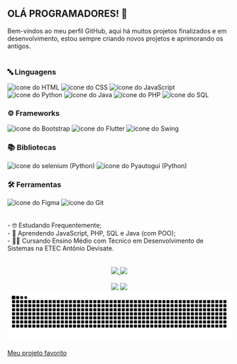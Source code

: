 ## OLÁ PROGRAMADORES! 👋
Bem-vindos ao meu perfil GitHub, aqui há muitos projetos finalizados e em desenvolvimento, estou sempre criando novos projetos e aprimorando os antigos.
<br><br>

### 🔤 Linguagens
<div> 
  <img height="30px" width="50px" src="https://cdn.jsdelivr.net/gh/devicons/devicon@latest/icons/html5/html5-original.svg" title="HTML" alt="ícone do HTML"/>
  <img height="30px" width="50px" src="https://cdn.jsdelivr.net/gh/devicons/devicon@latest/icons/css3/css3-original.svg" title="CSS" alt="ícone do CSS"/>
  <img height="30px" width="50px" src="https://github.com/user-attachments/assets/85bdac77-ad11-4212-8b0d-76fecc61f3df" title="JavaScript" alt="ícone do JavaScript"/>
  <img height="30px" width="50px" src="https://cdn.jsdelivr.net/gh/devicons/devicon@latest/icons/python/python-original.svg" title="Python" alt="ícone do Python"/>
  <img height="30px" width="50px" src="https://github.com/user-attachments/assets/88e803bd-167f-422e-aad1-58bbe85fc0ac" title="Java" alt="ícone do Java"/>
  <img height="30px" width="50px" src="https://github.com/user-attachments/assets/11b7988b-0435-4142-b193-e18bf54ae322" title="PHP" alt="ícone do PHP"/>
  <img height="50px" width="80px" src="https://github.com/user-attachments/assets/eead1add-acb2-4bd3-b0ac-d2d69230a4a1" title="SQL" alt="ícone do SQL"/>
</div>

### ⚙️ Frameworks
<div>
  <img height="30px" width="50px" src="https://github.com/user-attachments/assets/0ff6d368-6b20-4e7e-b983-5a05428f0725" title="Bootstrap (HTML e CSS)" alt="ícone do Bootstrap"/>
  <img height="30px" width="50px" src="https://github.com/user-attachments/assets/8ac1a07b-1e23-4fbb-8a64-3bf918e4220b" title="Flutter (Dart)" alt="ícone do Flutter"/>
  <img height="30px" width="30px" src="https://github.com/user-attachments/assets/ede5421f-8289-409a-8ae6-44e6f1fe6ece" title="Swing (Java)" alt="ícone do Swing"/>
  <!--<img height="30px" width="30px" src="https://cdn.jsdelivr.net/gh/devicons/devicon@latest/icons/nodejs/nodejs-plain-wordmark.svg" alt="ícone do Node.JS"/> -->
</div>

### 📚 Bibliotecas
<div>
  <img height="30px" width="50px" src="https://github.com/user-attachments/assets/bbc472cc-c247-41d0-9964-d7c4f9e22ebe" title="Selenium (Python)" alt="ícone do selenium (Python)"/>
  <img height="30px" width="50px" src="https://github.com/user-attachments/assets/f372e893-5c48-4811-ad64-11121d207c7b" title="Pyautogui (Python)" alt="ícone do Pyautogui (Python)"/>
</div>

### 🛠️ Ferramentas
<div>
  <img height="30px" width="50px" src="https://github.com/user-attachments/assets/4ce215d4-a016-46c1-b0b2-cbb198987d09" title="Figma" alt="ícone do Figma"/>
  <img height="30px" width="50px" src="https://github.com/user-attachments/assets/1a2e7336-da2e-471e-9aca-021bdb4663b6" title="Git" alt="ícone do Git"/>
</div>
<br><br>
- 🤓 Estudando Frequentemente;<br>
- 📒 Aprendendo JavaScript, PHP, SQL e Java (com POO);<br>
- 👨‍🎓 Cursando Ensino Médio com Técnico em Desenvolvimento de Sistemas na ETEC Antônio Devisate.<br>
<br><br>

<div align="center">
  <a href="https://github.com/GuilhermeAbreu12">
    <img height="165em" src="https://github-readme-stats.vercel.app/api?username=GuilhermeAbreu12&show_icons=true&theme=holi"/>
    <img height="165em" src="https://github-readme-stats.vercel.app/api/top-langs/?username=GuilhermeAbreu12&layout=compact&theme=holi"/>
  </a>
</div>
<br>
<div align="center">
  <a href="mailto:guilhermesabreu08@gmail.com" target="_blank">
    <img src="https://img.shields.io/badge/-Gmail-%23333?style=for-the-badge&logo=gmail&logoColor=white"></a>
  <a href="https://www.linkedin.com/in/guilherme-souza-de-abreu-84667432a" target="_blank">
    <img src="https://img.shields.io/badge/-LinkedIn-%230077B5?style=for-the-badge&logo=linkedin&logoColor=white"></a>
</div>

<picture>
  <source media="(prefers-color-scheme: dark)" srcset="https://raw.githubusercontent.com/GuilhermeAbreu12/GuilhermeAbreu12/output/github-contribution-grid-snake-dark.svg">
  <source media="(prefers-color-scheme: light)" srcset="https://raw.githubusercontent.com/GuilhermeAbreu12/GuilhermeAbreu12/output/github-contribution-grid-snake.svg">
  <img alt="github contribution grid snake animation" src="https://raw.githubusercontent.com/GuilhermeAbreu12/GuilhermeAbreu12/output/github-contribution-grid-snake.svg">
</picture>
<br><br>
<a href="https://erahistorica.netlify.app/" title="Era Histórica" target="_blank">Meu projeto favorito</a>
